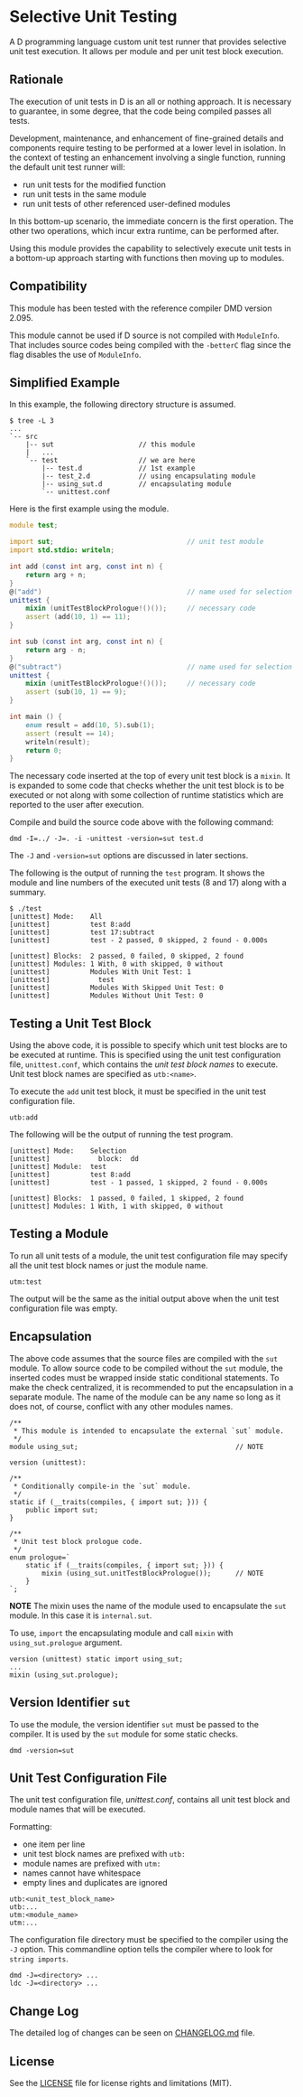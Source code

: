 # Selective Unit Testing

A D programming language custom unit test runner that provides selective unit
test execution.
It allows per module and per unit test block execution.



## Rationale

The execution of unit tests in D is an all or nothing approach.
It is necessary to guarantee, in some degree, that the code being compiled
passes all tests.

Development, maintenance, and enhancement of fine-grained details and
components require testing to be performed at a lower level in isolation.
In the context of testing an enhancement involving a single function,
running the default unit test runner will:

  * run unit tests for the modified function
  * run unit tests in the same module
  * run unit tests of other referenced user-defined modules

In this bottom-up scenario, the immediate concern is the first operation.
The other two operations, which incur extra runtime, can be performed after.

Using this module provides the capability to selectively execute unit tests
in a bottom-up approach starting with functions then moving up to modules.



## Compatibility

This module has been tested with the reference compiler DMD version 2.095.

This module cannot be used if D source is not compiled with `ModuleInfo`.
That includes source codes being compiled with the `-betterC` flag since the
flag disables the use of `ModuleInfo`.



## Simplified Example

In this example, the following directory structure is assumed.

~~~
$ tree -L 3
...
`-- src
    |-- sut                     // this module
    |   ...
    `-- test                    // we are here
        |-- test.d              // 1st example
        |-- test_2.d            // using encapsulating module
        |-- using_sut.d         // encapsulating module
        `-- unittest.conf
~~~

Here is the first example using the module.

~~~d
module test;

import sut;                                 // unit test module
import std.stdio: writeln;

int add (const int arg, const int n) {
    return arg + n;
}
@("add")                                    // name used for selection
unittest {
    mixin (unitTestBlockPrologue!()());     // necessary code
    assert (add(10, 1) == 11);
}

int sub (const int arg, const int n) {
    return arg - n;
}
@("subtract")                               // name used for selection
unittest {
    mixin (unitTestBlockPrologue!()());     // necessary code
    assert (sub(10, 1) == 9);
}

int main () {
    enum result = add(10, 5).sub(1);
    assert (result == 14);
    writeln(result);
    return 0;
}
~~~

The necessary code inserted at the top of every unit test block is a `mixin`.
It is expanded to some code that checks whether the unit test block is to be
executed or not along with some collection of runtime statistics which are
reported to the user after execution.

Compile and build the source code above with the following command:

~~~
dmd -I=../ -J=. -i -unittest -version=sut test.d
~~~

The `-J` and `-version=sut` options are discussed in later sections.

The following is the output of running the `test` program.
It shows the module and line numbers of the executed unit tests (8 and 17)
along with a summary.

~~~
$ ./test
[unittest] Mode:    All
[unittest]          test 8:add
[unittest]          test 17:subtract
[unittest]          test - 2 passed, 0 skipped, 2 found - 0.000s

[unittest] Blocks:  2 passed, 0 failed, 0 skipped, 2 found
[unittest] Modules: 1 With, 0 with skipped, 0 without
[unittest]          Modules With Unit Test: 1
[unittest]            test
[unittest]          Modules With Skipped Unit Test: 0
[unittest]          Modules Without Unit Test: 0
~~~



## Testing a Unit Test Block

Using the above code, it is possible to specify which unit test blocks are to
be executed at runtime.
This is specified using the unit test configuration file, `unittest.conf`,
which contains the _unit test block names_ to execute.
Unit test block names are specified as `utb:<name>`.

To execute the `add` unit test block, it must be specified in the unit test
configuration file.

~~~
utb:add
~~~

The following will be the output of running the test program.

~~~
[unittest] Mode:    Selection
[unittest]            block:  dd
[unittest] Module:  test
[unittest]          test 8:add
[unittest]          test - 1 passed, 1 skipped, 2 found - 0.000s

[unittest] Blocks:  1 passed, 0 failed, 1 skipped, 2 found
[unittest] Modules: 1 With, 1 with skipped, 0 without
~~~



## Testing a Module

To run all unit tests of a module, the unit test configuration file may
specify all the unit test block names or just the module name.

~~~
utm:test
~~~

The output will be the same as the initial output above when the unit test
configuration file was empty.



## Encapsulation

The above code assumes that the source files are compiled with the `sut` module.
To allow source code to be compiled without the `sut` module, the inserted codes
must be wrapped inside static conditional statements.
To make the check centralized, it is recommended to put the encapsulation in a
separate module.
The name of the module can be any name so long as it does not, of course,
conflict with any other modules names.

~~~
/**
 * This module is intended to encapsulate the external `sut` module.
 */
module using_sut;                                       // NOTE

version (unittest):

/**
 * Conditionally compile-in the `sut` module.
 */
static if (__traits(compiles, { import sut; })) {
    public import sut;
}

/**
 * Unit test block prologue code.
 */
enum prologue=`
    static if (__traits(compiles, { import sut; })) {
        mixin (using_sut.unitTestBlockPrologue());      // NOTE
    }
`;
~~~

__NOTE__ The mixin uses the name of the module used to encapsulate the `sut`
module. In this case it is `internal.sut`.

To use, `import` the encapsulating module and call `mixin` with
`using_sut.prologue` argument.

~~~
version (unittest) static import using_sut;
...
mixin (using_sut.prologue);
~~~



## Version Identifier `sut`

To use the module, the version identifier `sut` must be passed to the compiler.
It is used by the `sut` module for some static checks.

~~~
dmd -version=sut
~~~



## Unit Test Configuration File

The unit test configuration file, _unittest.conf_, contains all unit test
block and module names that will be executed.

Formatting:

* one item per line
* unit test block names are prefixed with `utb:`
* module names are prefixed with `utm:`
* names cannot have whitespace
* empty lines and duplicates are ignored

~~~
utb:<unit_test_block_name>
utb:...
utm:<module_name>
utm:...
~~~

The configuration file directory must be specified to the compiler using the
`-J` option.
This commandline option tells the compiler where to look for `string imports`.

~~~
dmd -J=<directory> ...
ldc -J=<directory> ...
~~~



## Change Log

The detailed log of changes can be seen on [CHANGELOG.md](CHANGELOG.md) file.



## License

See the [LICENSE](LICENSE) file for license rights and limitations (MIT).
